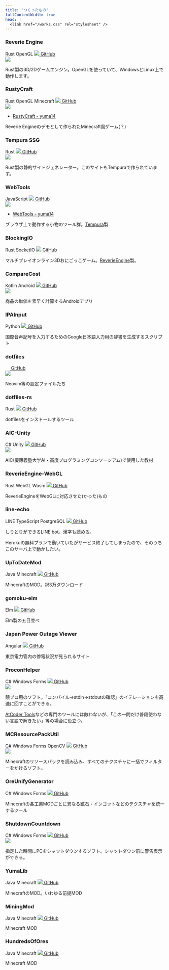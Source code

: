 ```yaml
---
title: "つくったもの"
fullContentWidth: true
head: |
  <link href="/works.css" rel="stylesheet" />
---
```

<div class="works">
<div class="card">

### Reverie Engine

<div>
<span class="badge rust">Rust</span>
<span class="badge opengl">OpenGL</span>
<a href="https://github.com/yuma140902/Reverie" target="_blank"><img src="/works/img/github-mark.png" />&nbsp;GitHub</a>
</div>

<div class="hero">
    <a href="https://github.com/yuma140902/Reverie">
        <img src="/works/img/reverie.png" />
    </a>
</div>

Rust製の3D/2Dゲームエンジン。OpenGLを使っていて、WindowsとLinux上で動作します。

</div>

<div class="card">

### RustyCraft

<div>
<span class="badge rust">Rust</span>
<span class="badge opengl">OpenGL</span>
<span class="badge minecraft">Minecraft</span>
<a href="https://github.com/yuma140902/RustyCraft" target="_blank"><img src="/works/img/github-mark.png" />&nbsp;GitHub</a>
</div>

<div class="hero">
    <a href="/works/rustycraft">
        <img src="/works/img/rustycraft.png" />
    </a>
</div>

- [RustyCraft - yuma14](/works/rustycraft)

Reverie Engineのデモとして作られたMinecraft風ゲーム(？)

</div>
<div class="card">

### Tempura SSG

<div>
<span class="badge rust">Rust</span>
<a href="https://github.com/yuma140902/tempura" target="_blank"><img src="/works/img/github-mark.png" />&nbsp;GitHub</a>
</div>

<div class="hero">
    <a href="https://github.com/yuma140902/tempura">
        <img src="/works/img/tempura.png" />
    </a>
</div>

Rust製の静的サイトジェネレーター。このサイトもTempuraで作られています。

</div>
<div class="card">

### WebTools

<div>
<span class="badge js">JavaScript</span>
<a href="https://github.com/yuma140902/webtools" target="_blank"><img src="/works/img/github-mark.png" />&nbsp;GitHub</a>
</div>

<div class="hero">
    <a href="https://github.com/yuma140902/webtools">
        <img src="/works/img/webtools.png" />
    </a>
</div>

- <a href="/webtools" target="_blank">WebTools - yuma14</a>

ブラウザ上で動作する小物のツール群。<a href="https://github.com/yuma140902/tempura" target="_blank">Tempura</a>製

</div>
<div class="card">

### BlockingIO

<div>
<span class="badge rust">Rust</span>
<span class="badge socketio">SocketIO</span>
<a href="https://github.com/kcs1959/BlockingIO-client" target="_blank"><img src="/works/img/github-mark.png" />&nbsp;GitHub</a>
</div>

マルチプレイオンライン3Dおにごっこゲーム。<a href="https://github.com/yuma140902/Reverie" target="_blank">ReverieEngine</a>製。

</div>
<div class="card">

### CompareCost

<div>
<span class="badge kotlin">Kotlin</span>
<span class="badge android">Android</span>
<a href="https://github.com/yuma140902/CompareCost" target="_blank"><img src="/works/img/github-mark.png" />&nbsp;GitHub</a>
</div>

<div class="hero">
    <a href="https://github.com/yuma140902/CompareCost">
        <img src="/works/img/compare_cost.png" />
    </a>
</div>

商品の単価を素早く計算するAndroidアプリ

</div>
<div class="card">

### IPAInput

<div>
<span class="badge python">Python</span>
<a href="https://github.com/yuma140902/IPAInput" target="_blank"><img src="/works/img/github-mark.png" />&nbsp;GitHub</a>
</div>

国際音声記号を入力するためのGoogle日本語入力用の辞書を生成するスクリプト

</div>
<div class="card">

### dotfiles

<div>
<a href="https://github.com/yuma140902/dotfiles-public" target="_blank"><img src="/works/img/github-mark.png" style="height: 1em;"/>&nbsp;GitHub</a>
</div>

<div class="hero">
    <a href="https://github.com/yuma140902/dotfiles-public">
        <img src="/works/img/dotfiles.png" />
    </a>
</div>

Neovim等の設定ファイルたち

</div>
<div class="card">

### dotfiles-rs

<div>
<span class="badge rust">Rust</span>
<a href="https://github.com/yuma140902/dotfiles-rs" target="_blank"><img src="/works/img/github-mark.png" />&nbsp;GitHub</a>
</div>

dotfilesをインストールするツール

</div>
<div class="card">

### AIC-Unity

<div>
<span class="badge csharp">C#</span>
<span class="badge unity">Unity</span>
<a href="https://github.com/yuma140902/AIC-Unity" target="_blank"><img src="/works/img/github-mark.png" />&nbsp;GitHub</a>
</div>

<div class="hero">
    <a href="https://github.com/yuma140902/AIC-Unity">
        <img src="/works/img/aic_unity.png" />
    </a>
</div>

AIC(慶應義塾大学AI・高度プログラミングコンソーシアム)で使用した教材

</div>
<div class="card">

### ReverieEngine-WebGL

<div>
<span class="badge rust">Rust</span>
<span class="badge webgl">WebGL</span>
<span class="badge wasm">Wasm</span>
<a href="https://github.com/yuma140902/ReverieEngine-WebGL" target="_blank"><img src="/works/img/github-mark.png" />&nbsp;GitHub</a>
</div>

ReverieEngineをWebGLに対応させた(かった)もの

</div>
<div class="card">

### line-echo

<div>
<span class="badge line">LINE</span>
<span class="badge ts">TypeScript</span>
<span class="badge postgresql">PostgreSQL</span>
<a href="https://github.com/yuma140902/line-echo" target="_blank"><img src="/works/img/github-mark.png" />&nbsp;GitHub</a>
</div>

しりとりができるLINE bot。漢字も読める。

Herokuの無料プランで動いていたがサービス終了してしまったので、そのうちこのサーバ上で動かしたい。

</div>
<div class="card">

### UpToDateMod

<div>
<span class="badge java">Java</span>
<span class="badge minecraft">Minecraft</span>
<a href="https://github.com/yuma140902/UpToDateMod1.7.10" target="_blank"><img src="/works/img/github-mark.png" />&nbsp;GitHub</a>
</div>

MinecraftのMOD。祝3万ダウンロード

</div>
<div class="card">

### gomoku-elm

<div>
<span class="badge elm">Elm</span>
<a href="https://github.com/yuma140902/gomoku-elm" target="_blank"><img src="/works/img/github-mark.png" />&nbsp;GitHub</a>
</div>

Elm製の五目並べ

</div>
<div class="card">

### Japan Power Outage Viewer

<div>
<span class="badge angular">Angular</span>
<a href="https://github.com/yuma140902/jpov" target="_blank"><img src="/works/img/github-mark.png" />&nbsp;GitHub</a>
</div>

東京電力管内の停電状況が見られるサイト

</div>
<div class="card">

### ProconHelper

<div>
<span class="badge csharp">C#</span>
<span class="badge winforms">Windows Forms</span>
<a href="https://github.com/yuma140902/ProconHelper" target="_blank"><img src="/works/img/github-mark.png" />&nbsp;GitHub</a>
</div>

<div class="hero">
    <a href="https://github.com/yuma140902/ProconHelper">
        <img src="https://camo.githubusercontent.com/9b659f84e66c68bbb3ffbb886338c8447eb4620b3e39c70d29663ca7987623cc/68747470733a2f2f692e696d6775722e636f6d2f54563434366e722e706e67" />
    </a>
</div>

競プロ用のソフト。「コンパイル→stdin→stdoutの確認」のイテレーションを高速に回すことができる。

<a href="https://github.com/kyuridenamida/atcoder-tools" target="_blank">AtCoder Tools</a>などの専門のツールには敵わないが、「この一問だけ普段使わない言語で解きたい」等の場合に役立つ。

</div>
<div class="card">

### MCResourcePackUtil

<div>
<span class="badge csharp">C#</span>
<span class="badge winforms">Windows Forms</span>
<span class="badge opencv">OpenCV</span>
<a href="https://github.com/yuma140902/MCResourcePackUtil" target="_blank"><img src="/works/img/github-mark.png" />&nbsp;GitHub</a>
</div>

<div class="hero">
    <a href="https://github.com/yuma140902/MCResourcePackUtil">
        <img src="/works/img/mcresourcepackutil.png" />
    </a>
</div>

Minecraftのリソースパックを読み込み、すべてのテクスチャに一括でフィルターをかけるソフト。

</div>

<div class="card">

### OreUnifyGenerator

<div>
<span class="badge csharp">C#</span>
<span class="badge winforms">Windows Forms</span>
<a href="https://github.com/yuma140902/OreUnifyGenerator" target="_blank"><img src="/works/img/github-mark.png" />&nbsp;GitHub</a>
</div>

Minecraftの各工業MODごとに異なる鉱石・インゴットなどのテクスチャを統一するツール

</div>
<div class="card">

### ShutdownCountdown

<div>
<span class="badge csharp">C#</span>
<span class="badge winforms">Windows Forms</span>
<a href="https://github.com/yuma140902/ShutdownCountdown" target="_blank"><img src="/works/img/github-mark.png" />&nbsp;GitHub</a>
</div>

<div class="hero">
    <a href="https://github.com/yuma140902/ShutdownCountdown">
        <img src="/works/img/shutdown_countdown.png" />
    </a>
</div>

指定した時間にPCをシャットダウンするソフト。シャットダウン前に警告表示ができる。

</div>
<div class="card">

### YumaLib

<div>
<span class="badge java">Java</span>
<span class="badge minecraft">Minecraft</span>
<a href="https://github.com/yuma140902/YumaLib" target="_blank"><img src="/works/img/github-mark.png" />&nbsp;GitHub</a>
</div>

MinecraftのMOD。いわゆる前提MOD

</div>
<div class="card">

### MiningMod

<div>
<span class="badge java">Java</span>
<span class="badge minecraft">Minecraft</span>
<a href="https://github.com/yuma140902/MiningMod" target="_blank"><img src="/works/img/github-mark.png" />&nbsp;GitHub</a>
</div>

Minecraft MOD

</div>
<div class="card">

### HundredsOfOres

<div>
<span class="badge java">Java</span>
<span class="badge minecraft">Minecraft</span>
<a href="https://github.com/yuma140902/HundredsOfOres" target="_blank"><img src="/works/img/github-mark.png" />&nbsp;GitHub</a>
</div>

Minecraft MOD

</div>
</div>

<script>
window.onUpdateTheme = (theme) => {
    const gh_marks = document.querySelectorAll('.card img[src^="/works/img/github-mark"]');
    gh_marks.forEach(img => {
        if (theme === 'dark') {
            img.src = "/works/img/github-mark-white.png";
        }
        else {
            img.src = "/works/img/github-mark.png";
        }
    })
};
</script>
